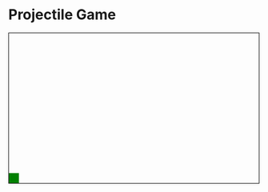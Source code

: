 <html>
<head>
  <title>Projectile Game</title>
  <style>
    #game {
      width: 500px;
      height: 300px;
      border: 1px solid black;
      position: relative;
    }
    #projectile {
      width: 10px;
      height: 10px;
      border-radius: 50%;
      background-color: red;
      position: absolute;
      bottom: 0;
    }
    #target {
      width: 20px;
      height: 20px;
      background-color: green;
      position: absolute;
      bottom: 0;
    }
  </style>
</head>
<body>
  <h1>Projectile Game</h1>
  <div id="game">
    <div id="projectile"></div>
    <div id="target"></div>
  </div>
  <script>
    function calculateProjectile(initialVelocity, angle, targetHeight, targetDistance) {
      // Convert angle to radians
      const angleRadians = (angle * Math.PI) / 180;
      // Calculate time of flight
      const timeOfFlight = (2 * initialVelocity * Math.sin(angleRadians)) / 9.8;
      // Calculate horizontal distance
      const horizontalDistance = initialVelocity * Math.cos(angleRadians) * timeOfFlight;
      if (horizontalDistance === targetDistance) {
        // Projectile hits the target
        return 1;
      } else if (horizontalDistance < targetDistance) {
        // Projectile doesn't go far enough
        return 0;
      } else {
        // Projectile goes too far
        if (targetHeight > 0) {
          // Calculate vertical distance
          const verticalDistance =
            initialVelocity * Math.sin(angleRadians) * timeOfFlight -
            0.5 * 9.8 * Math.pow(timeOfFlight, 2);
          if (Math.abs(verticalDistance) <= targetHeight) {
            return 1;
          } else if (verticalDistance < targetHeight) {
            return 0;
          } else {
            return 2;
          }
        } else {
          return 2;
        }
      }
    }
    // Game settings
    const initialVelocity = 50;  // Initial velocity in meters per second
    const angle = 45;  // Launch angle in degrees
    const targetHeight = 10;  // Height of the target above the ground in meters
    const targetDistance = 150;  // Horizontal distance to the target in meters
    // Calculate the outcome
    const outcome = calculateProjectile(initialVelocity, angle, targetHeight, targetDistance);
    // Move the projectile and target based on the outcome
    const projectileElement = document.getElementById('projectile');
    const targetElement = document.getElementById('target');
    const gameElement = document.getElementById('game');
    const gameWidth = gameElement.offsetWidth;
    const projectileFinalPosition = (outcome === 1) ? targetDistance : gameWidth;
    const targetPosition = (outcome === 1) ? targetDistance : gameWidth - targetElement.offsetWidth;
    projectileElement.style.transform = `translateX(${projectileFinalPosition}px)`;
    targetElement.style.transform = `translateX(${targetPosition}px)`;
  </script>
</body>
</html>
